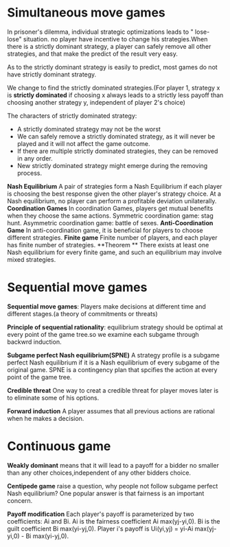 # Simultaneous move games
In prisoner's dilemma, individual strategic optimizations leads to " lose-lose" situation. no player have incentive to change his strategies.When there is a strictly dominant strategy, a player can safely remove all other strategies, and that make the predict of the result very easy.

As to the strictly dominant strategy is easily to predict, most games do not have strictly dominant strategy.

We change to find the strictly dominated strategies.(For player 1, strategy  x  is **strictly dominated** if choosing x  always leads to a strictly less payoff than choosing another strategy y, independent of player 2's choice)

The characters of strictly dominated strategy:
* A strictly dominated strategy may not be the worst
* We can safely remove a strictly dominated strategy, as it will never be played and it will not affect the game outcome.
* If there are multiple strictly dominated strategies, they can be removed in any order.
* New strictly dominated strategy might emerge during the removing process.

**Nash Equilibrium**
A pair of strategies form a Nash Equilibrium if each player is choosing the best response given the other player's strategy choice.
At a Nash equilibrium, no player can perform a profitable deviation unilaterally.
**Coordination Games**
In coordination Games, players get mutual benefits when they choose the same actions.
Symmetric coordination game: stag hunt.
Asymmetric coordination game: battle of sexes.
**Anti-Coordination Game**
In anti-coordination game, it is beneficial for players to choose different strategies.
**Finite game**
Finite number of players, and each player has finite number of strategies.
**Theorem **
There exists at least one Nash equilibrium for every finite game, and such an equilibrium may involve mixed strategies.

# Sequential move games

**Sequential move games**: Players make decisions at different time and different stages.(a theory of commitments or threats)

**Principle of sequential rationality**: equilibrium strategy should be optimal at every point of the game tree.so we examine each subgame through backwrd induction.

**Subgame perfect Nash equilibrium(SPNE)**
 A strategy profile is a subgame perfect Nash equilibrium if it is a Nash equilibrium of every subgame of the original game.
 SPNE is a contingency plan that spcifies the action at every point of the game tree.

**Credible threat**
One way to creat a credible threat for player moves later is to eliminate some of his options.

**Forward induction**
A player assumes that all previous actions are rational when he makes a decision.

# Continuous game

**Weakly dominant** means that it will lead to a payoff for a bidder no smaller than any other choices,independent of any other bidders choice.

**Centipede game** raise a question, why people not follow subgame perfect Nash equilibrium? One popular answer is that fairness is an important concern.

**Payoff modification**
Each player's payoff is parameterized by two coefficients: Ai and Bi. Ai is the fairness coefficient Ai max(yj-yi,0). Bi is the guilt coefficient Bi max(yi-yj,0).
Player i's payoff is Ui(yi,yj) = yi-Ai max(yj-yi,0) - Bi max(yi-yj,0).
 
